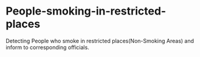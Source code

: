 # People-smoking-in-restricted-places
Detecting People who smoke in restricted places(Non-Smoking Areas) and inform to corresponding officials.


